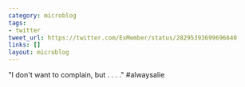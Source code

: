 ```yaml
---
category: microblog
tags:
- twitter
tweet_url: https://twitter.com/ExMember/status/28295393699696640
links: []
layout: microblog
---
```

"I don't want to complain, but . . . ." #alwaysalie
